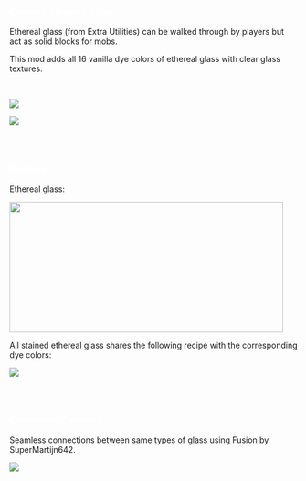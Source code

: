 <h3><span style="color: rgb(255, 255, 255);"><strong>Colorful Ethereal Glass</strong></span></h3>
<p>Ethereal glass (from Extra Utilities) can be walked through by players but act as solid blocks for mobs.</p>
<p>This mod adds all 16 vanilla dye colors of ethereal glass with clear glass textures.</p>
<p>&nbsp;</p>
<p><img src="https://media.forgecdn.net/attachments/description/null/description_120e10d6-da3a-428d-aae0-6c9e5fa0271d.png"></p>
<p><img src="https://media.forgecdn.net/attachments/description/null/description_96408db2-4949-443d-a217-1d67afc23829.png"></p>
<h3>&nbsp;</h3>
<h3><span style="color: rgb(255, 255, 255);"><strong>Recipes</strong></span></h3>
<p>Ethereal glass:&nbsp;</p>
<p><strong><img style="font-weight: 400;" src="https://media.forgecdn.net/attachments/description/null/description_191f0fc4-3f41-47bc-925a-9151ad091404.png" width="479" height="229"></strong></p>
<p>All stained ethereal glass shares the following recipe with the corresponding dye colors:</p>
<p><img src="https://media.forgecdn.net/attachments/description/null/description_da51d9ef-b1d1-424c-a464-ab571e614e28.png"></p>
<h3>&nbsp;</h3>
<h3><span style="color: rgb(255, 255, 255);"><strong>Connected Textures</strong></span></h3>
<p>Seamless connections between same types of glass using Fusion by SuperMartijn642.</p>
<p><img src="https://media.forgecdn.net/attachments/description/null/description_a997357d-f626-4d95-b292-8f91d518c2c7.png"></p>